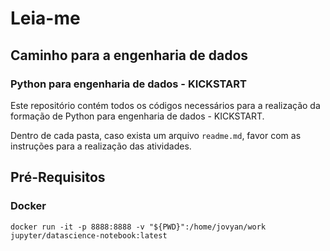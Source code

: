 # Leia-me

## Caminho para a engenharia de dados

### Python para engenharia de dados - KICKSTART

Este repositório contém todos os códigos necessários para a realização da formação de Python para engenharia de dados - KICKSTART.

Dentro de cada pasta, caso exista um arquivo `readme.md`, favor com as instruções para a realização das atividades.

## Pré-Requisitos

### Docker

```
docker run -it -p 8888:8888 -v "${PWD}":/home/jovyan/work jupyter/datascience-notebook:latest
```
